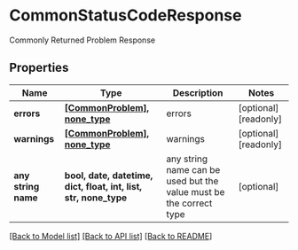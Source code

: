 # CommonStatusCodeResponse

Commonly Returned Problem Response

## Properties
Name | Type | Description | Notes
------------ | ------------- | ------------- | -------------
**errors** | [**[CommonProblem], none_type**](CommonProblem.md) | errors | [optional] [readonly] 
**warnings** | [**[CommonProblem], none_type**](CommonProblem.md) | warnings | [optional] [readonly] 
**any string name** | **bool, date, datetime, dict, float, int, list, str, none_type** | any string name can be used but the value must be the correct type | [optional]

[[Back to Model list]](../README.md#documentation-for-models) [[Back to API list]](../README.md#documentation-for-api-endpoints) [[Back to README]](../README.md)


